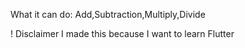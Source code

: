 What it can do:
Add,Subtraction,Multiply,Divide
 
! Disclaimer 
I made this because I want to learn Flutter
